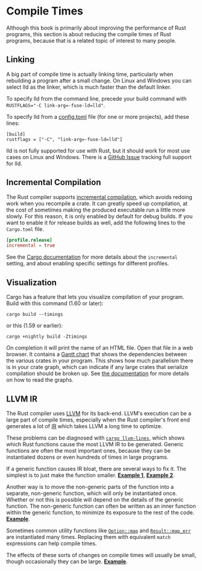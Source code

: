 # Compile Times

Although this book is primarily about improving the performance of Rust
programs, this section is about reducing the compile times of Rust programs,
because that is a related topic of interest to many people.

## Linking

A big part of compile time is actually linking time, particularly when
rebuilding a program after a small change. On Linux and Windows you can select
lld as the linker, which is much faster than the default linker.

To specify lld from the command line, precede your build command with `RUSTFLAGS="-C link-arg=-fuse-ld=lld"`.

To specify lld from a [config.toml] file (for one or more projects), add these
lines:
```text
[build]
rustflags = ["-C", "link-arg=-fuse-ld=lld"]
```
[config.toml]: https://doc.rust-lang.org/cargo/reference/config.html

lld is not fully supported for use with Rust, but it should work for most use
cases on Linux and Windows. There is a [GitHub Issue] tracking full support for
lld.

[GitHub Issue]: https://github.com/rust-lang/rust/issues/39915#issuecomment-618726211

## Incremental Compilation

The Rust compiler supports [incremental compilation], which avoids redoing
work when you recompile a crate. It can greatly speed up compilation, at the
cost of sometimes making the produced executable run a little more slowly. For
this reason, it is only enabled by default for debug builds. If you want to
enable it for release builds as well, add the following lines to the
`Cargo.toml` file.
```toml
[profile.release]
incremental = true
```
See the [Cargo documentation] for more details about the `incremental` setting, and
about enabling specific settings for different profiles.

[incremental compilation]: https://blog.rust-lang.org/2016/09/08/incremental.html
[Cargo documentation]: https://doc.rust-lang.org/cargo/reference/profiles.html#incremental

## Visualization 

Cargo has a feature that lets you visualize compilation of your
program. Build with this command (1.60 or later):
```text
cargo build --timings
```
or this (1.59 or earlier):
```text
cargo +nightly build -Ztimings
```
On completion it will print the name of an HTML file. Open that file in a web
browser. It contains a [Gantt chart] that shows the dependencies between the
various crates in your program. This shows how much parallelism there is in
your crate graph, which can indicate if any large crates that serialize
compilation should be broken up. See [the documentation][timings] for more
details on how to read the graphs.

[Gantt chart]: https://en.wikipedia.org/wiki/Gantt_chart
[timings]: https://doc.rust-lang.org/nightly/cargo/reference/timings.html

## LLVM IR

The Rust compiler uses [LLVM] for its back-end. LLVM's execution can be a large
part of compile times, especially when the Rust compiler's front end generates
a lot of [IR] which takes LLVM a long time to optimize.

[LLVM]: https://llvm.org/
[IR]: https://en.wikipedia.org/wiki/Intermediate_representation

These problems can be diagnosed with [`cargo llvm-lines`], which shows which
Rust functions cause the most LLVM IR to be generated. Generic functions are
often the most important ones, because they can be instantiated dozens or even
hundreds of times in large programs.

[`cargo llvm-lines`]: https://github.com/dtolnay/cargo-llvm-lines/

If a generic function causes IR bloat, there are several ways to fix it. The
simplest is to just make the function smaller.
[**Example 1**](https://github.com/rust-lang/rust/pull/72166/commits/5a0ac0552e05c079f252482cfcdaab3c4b39d614),
[**Example 2**](https://github.com/rust-lang/rust/pull/91246/commits/f3bda74d363a060ade5e5caeb654ba59bfed51a4).

Another way is to move the non-generic parts of the function into a separate,
non-generic function, which will only be instantiated once. Whether or not this
is possible will depend on the details of the generic function. The non-generic
function can often be written as an inner function within the generic function,
to minimize its exposure to the rest of the code.
[**Example**](https://github.com/rust-lang/rust/pull/72013/commits/68b75033ad78d88872450a81745cacfc11e58178).

Sometimes common utility functions like [`Option::map`] and [`Result::map_err`]
are instantiated many times. Replacing them with equivalent `match` expressions
can help compile times.

[`Option::map`]: https://doc.rust-lang.org/std/option/enum.Option.html#method.map
[`Result::map_err`]: https://doc.rust-lang.org/std/result/enum.Result.html#method.map_err

The effects of these sorts of changes on compile times will usually be small,
though occasionally they can be large.
[**Example**](https://github.com/servo/servo/issues/26585).
